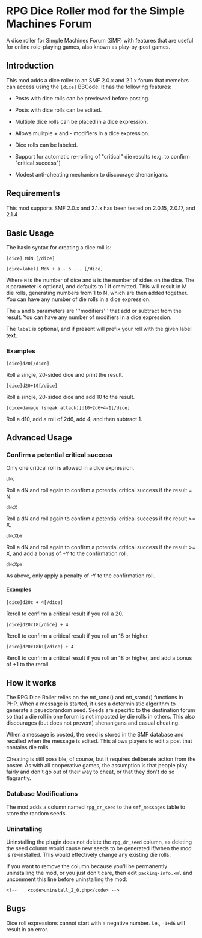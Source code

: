 # RPG Dice Roller mod for the Simple Machines Forum

A dice roller for Simple Machines Forum (SMF) with features that are
useful for online role-playing games, also known as play-by-post games.

## Introduction

This mod adds a dice roller to an SMF 2.0.x and 2.1.x forum that memebrs can access
using the `[dice]` BBCode. It has the following features:

 * Posts with dice rolls can be previewed before posting.

 * Posts with dice rolls can be edited.

 * Multiple dice rolls can be placed in a dice expression.

 * Allows mulitple + and - modifiers in a dice expression.

 * Dice rolls can be labeled.

 * Support for automatic re-rolling of "critical" die results (e.g. to confirm
   "critical success")

 * Modest anti-cheating mechanism to discourage shenanigans.

## Requirements

This mod supports SMF 2.0.x and 2.1.x has been tested on 2.0.15, 2.0.17, and 2.1.4

## Basic Usage

The basic syntax for creating a dice roll is:

```
[dice] MdN [/dice]

[dice=label] MdN + a - b ... [/dice]
```

Where `M` is the number of dice and `N` is the number of sides on the
dice. The `M` parameter is optional, and defaults to 1 if ommitted.
This will result in M die rolls, generating numbers from 1 to N, which
are then added together. You can have any number of die rolls in a
dice expression.

The `a` and `b` parameters are '''modifiers''' that add or subtract from
the result. You can have any number of modifiers in a dice expression.

The `label` is optional, and if present will prefix your roll with the
given label text.

### Examples

```
[dice]d20[/dice]
```

Roll a single, 20-sided dice and print the result.

```
[dice]d20+10[/dice]
```

Roll a single, 20-sided dice and add 10 to the result.

```
[dice=damage (sneak attack)]d10+2d6+4-1[/dice]
```

Roll a d10, add a roll of 2d6, add 4, and then subtract 1.

## Advanced Usage

### Confirm a potential critical success

Only one critical roll is allowed in a dice expression.

```dNc```

Roll a dN and roll again to confirm a potential critical success if 
the result = N.

```dNcX```

Roll a dN and roll again to confirm a potential critical success if 
the result >= X.

```dNcXbY```

Roll a dN and roll again to confirm a potential critical success if
the result >= X, and add a bonus of +Y to the confirmation roll.

```dNcXpY```

As above, only apply a penalty of -Y to the confirmation roll.

#### Examples

```
[dice]d20c + 4[/dice]
```

Reroll to confirm a critical result if you roll a 20.

```
[dice]d20c18[/dice] + 4
```

Reroll to confirm a critical result if you roll an 18 or higher.

```
[dice]d20c18b1[/dice] + 4
```

Reroll to confirm a critical result if you roll an 18 or higher, and
add a bonus of +1 to the reroll.

## How it works

The RPG Dice Roller relies on the mt_rand() and mt_srand() functions
in PHP. When a message is started, it uses a deterministic algorithm
to generate a psuedorandom seed. Seeds are specific to the destination
forum so that a die roll in one forum is not impacted by die rolls in
others. This also discourages (but does not prevent) shenanigans and
casual cheating.

When a message is posted, the seed is stored in the SMF database and
recalled when the message is edited. This allows players to edit a post
that contains die rolls.

Cheating is still possible, of course, but it requires deliberate
action from the poster. As with all cooperative games, the assumption
is that people play fairly and don't go out of their way to cheat, or
that they don't do so flagrantly.

### Database Modifications

The mod adds a column named `rpg_dr_seed` to the `smf_messages` table
to store the random seeds.

### Uninstalling

Uninstalling the plugin does not delete the `rpg_dr_seed` column, as
deleting the seed column would cause new seeds to be generated if/when
the mod is re-installed.  This would effectively change any existing
die rolls.

If you want to remove the column because you'll be permanently
uninstalling the mod, or you just don't care, then edit `packing-info.xml`
and uncomment this line before uninstalling the mod:

```
<!--    <code>uninstall_2_0.php</code> -->

```

## Bugs

Dice roll expressions cannot start with a negative number. i.e., `-1+d6`
will result in an error.

